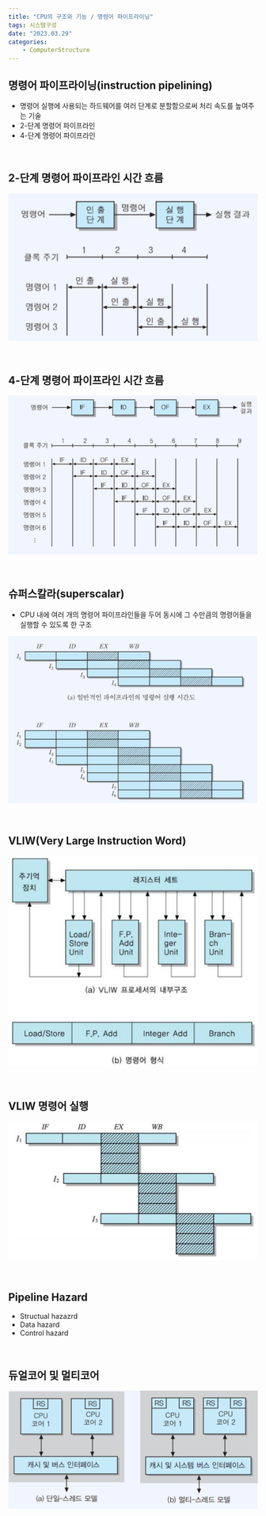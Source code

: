 ```yaml
---
title: "CPU의 구조와 기능 / 명령어 파이프라이닝"
tags: 시스템구성
date: "2023.03.29"
categories: 
    - ComputerStructure
---
```



## 명령어 파이프라이닝(instruction pipelining)
- 명령어 실행에 사용되는 하드웨어를 여러 단계로 분할함으로써 처리 속도를 높여주는 기술
- 2-단계 명령어 파이프라인
- 4-단계 명령어 파이프라인

<br>

## 2-단계 명령어 파이프라인 시간 흐름

![](/assets/images/20230329-1.png)

<br>

## 4-단계 명령어 파이프라인 시간 흐름

![](/assets/images/20230329-2.png)

<br>

## 슈퍼스칼라(superscalar)
- CPU 내에 여러 개의 명령어 파이프라인들을 두어 동시에 그 수만큼의 명령어들을 실행할 수 있도록 한 구조

![](/assets/images/20230329-3.png)

<br>

## VLIW(Very Large Instruction Word)

![](/assets/images/20230329-4.png)

<br>

## VLIW 명령어 실행

![](/assets/images/20230329-5.png)

<br>

## Pipeline Hazard
- Structual hazazrd
- Data hazard
- Control hazard

<br>

## 듀얼코어 및 멀티코어

![](/assets/images/20230329-6.png)
